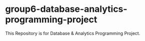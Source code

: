 # group6-database-analytics-programming-project
This Repository is for Database &amp; Analytics Programming Project.

